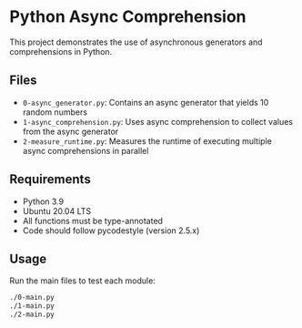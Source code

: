 # Python Async Comprehension

This project demonstrates the use of asynchronous generators and comprehensions in Python.

## Files

- `0-async_generator.py`: Contains an async generator that yields 10 random numbers
- `1-async_comprehension.py`: Uses async comprehension to collect values from the async generator
- `2-measure_runtime.py`: Measures the runtime of executing multiple async comprehensions in parallel

## Requirements

- Python 3.9
- Ubuntu 20.04 LTS
- All functions must be type-annotated
- Code should follow pycodestyle (version 2.5.x)

## Usage

Run the main files to test each module:
```bash
./0-main.py
./1-main.py
./2-main.py
```
